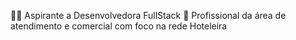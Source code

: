 👨‍💻 Aspirante a Desenvolvedora FullStack 🏩 Profissional da área  de atendimento e comercial com foco na rede Hoteleira
